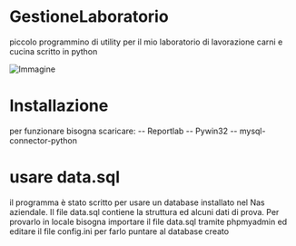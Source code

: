 # GestioneLaboratorio
piccolo programmino di utility per il mio laboratorio di lavorazione carni e cucina scritto in python

![Immagine](https://user-images.githubusercontent.com/19917285/120833303-e9350e00-c561-11eb-9fcb-c55b1d4b5583.png)

# Installazione
per funzionare bisogna scaricare:
-- Reportlab
-- Pywin32
-- mysql-connector-python

# usare data.sql
il programma è stato scritto per usare un database installato nel Nas aziendale.
Il file data.sql contiene la struttura ed alcuni dati di prova. 
Per provarlo in locale bisogna importare il file data.sql tramite phpmyadmin ed
editare il file config.ini per farlo puntare al database creato
